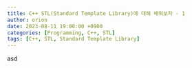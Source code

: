 ```yaml
---
title: C++ STL(Standard Template Library)에 대해 배워보자 - 1
author: orion
date: 2023-08-11 19:00:00 +0900
categories: [Programming, C++, STL]
tags: [C++, STL, Standard Template Library]
---
```


asd